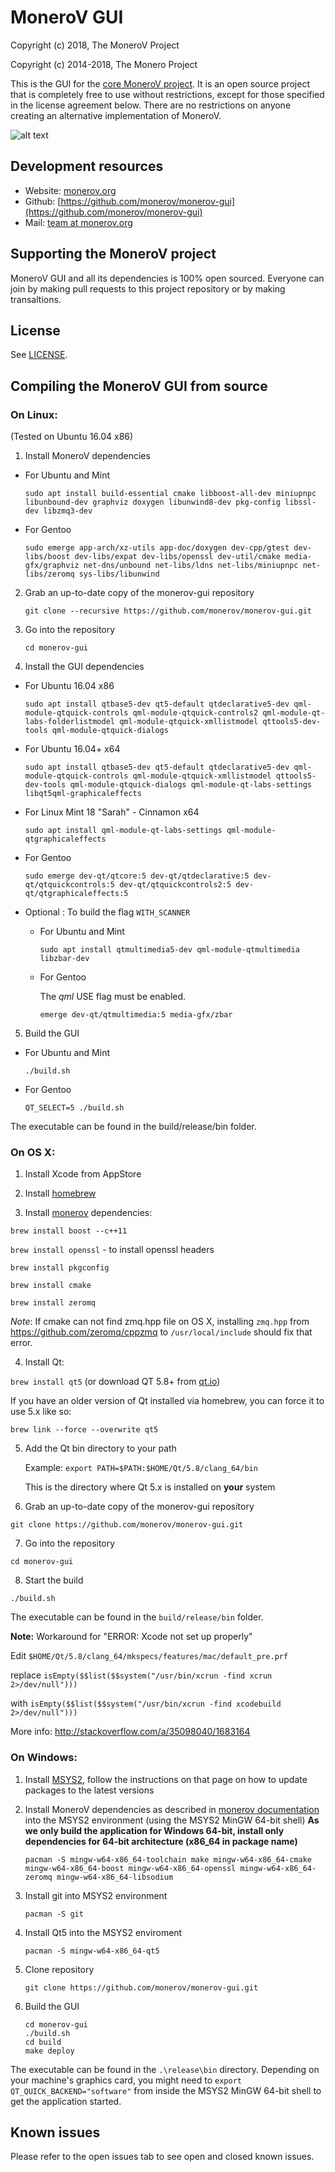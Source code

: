 # MoneroV GUI 

Copyright (c) 2018, The MoneroV Project

Copyright (c) 2014-2018, The Monero Project


This is the GUI for the [core MoneroV project](https://github.com/monerov/monerov). It is an open source project that is completely free to use without restrictions, except for those specified in the license agreement below. There are no restrictions on anyone creating an alternative implementation of MoneroV.

![alt text](https://i.imgur.com/V1fv2sQ.png)

## Development resources

- Website: [monerov.org](https://monerov.org)
- Github: [https://github.com/monerov/monerov-gui](https://github.com/monerov/monerov-gui)
- Mail: [team at monerov.org](mailto:team@monerov.org)


## Supporting the MoneroV project

MoneroV GUI and all its dependencies is 100% open sourced. Everyone can join by making pull requests to this project repository or by making transaltions.


## License

See [LICENSE](LICENSE).

## Compiling the MoneroV GUI from source

### On Linux:

(Tested on Ubuntu 16.04 x86)

1. Install MoneroV dependencies

  - For Ubuntu and Mint

	`sudo apt install build-essential cmake libboost-all-dev miniupnpc libunbound-dev graphviz doxygen libunwind8-dev pkg-config libssl-dev libzmq3-dev`

  - For Gentoo

	`sudo emerge app-arch/xz-utils app-doc/doxygen dev-cpp/gtest dev-libs/boost dev-libs/expat dev-libs/openssl dev-util/cmake media-gfx/graphviz net-dns/unbound net-libs/ldns net-libs/miniupnpc net-libs/zeromq sys-libs/libunwind`

2. Grab an up-to-date copy of the monerov-gui repository

	`git clone --recursive https://github.com/monerov/monerov-gui.git`

3. Go into the repository

	`cd monerov-gui`

4. Install the GUI dependencies

  - For Ubuntu 16.04 x86

	`sudo apt install qtbase5-dev qt5-default qtdeclarative5-dev qml-module-qtquick-controls qml-module-qtquick-controls2 qml-module-qt-labs-folderlistmodel qml-module-qtquick-xmllistmodel qttools5-dev-tools qml-module-qtquick-dialogs`

  - For Ubuntu 16.04+ x64

    `sudo apt install qtbase5-dev qt5-default qtdeclarative5-dev qml-module-qtquick-controls qml-module-qtquick-xmllistmodel qttools5-dev-tools qml-module-qtquick-dialogs qml-module-qt-labs-settings libqt5qml-graphicaleffects`

  - For Linux Mint 18 "Sarah" - Cinnamon x64

    `sudo apt install qml-module-qt-labs-settings qml-module-qtgraphicaleffects`

  - For Gentoo

    `sudo emerge dev-qt/qtcore:5 dev-qt/qtdeclarative:5 dev-qt/qtquickcontrols:5 dev-qt/qtquickcontrols2:5 dev-qt/qtgraphicaleffects:5`

  - Optional : To build the flag `WITH_SCANNER`

    - For Ubuntu and Mint

      `sudo apt install qtmultimedia5-dev qml-module-qtmultimedia libzbar-dev`

    - For Gentoo

      The *qml* USE flag must be enabled.

      `emerge dev-qt/qtmultimedia:5 media-gfx/zbar`

5. Build the GUI

  - For Ubuntu and Mint

	`./build.sh`

  - For Gentoo

    `QT_SELECT=5 ./build.sh`

The executable can be found in the build/release/bin folder.

### On OS X:

1. Install Xcode from AppStore

2. Install [homebrew](http://brew.sh/)

3. Install [monerov](https://github.com/monerov/monerov) dependencies:

  `brew install boost --c++11`

  `brew install openssl` - to install openssl headers

  `brew install pkgconfig`

  `brew install cmake`

  `brew install zeromq`

  *Note*: If cmake can not find zmq.hpp file on OS X, installing `zmq.hpp` from https://github.com/zeromq/cppzmq to `/usr/local/include` should fix that error.

4. Install Qt:

  `brew install qt5`  (or download QT 5.8+ from [qt.io](https://www.qt.io/download-open-source/))

  If you have an older version of Qt installed via homebrew, you can force it to use 5.x like so:
  
  `brew link --force --overwrite qt5`

5. Add the Qt bin directory to your path

    Example: `export PATH=$PATH:$HOME/Qt/5.8/clang_64/bin`

    This is the directory where Qt 5.x is installed on **your** system

6. Grab an up-to-date copy of the monerov-gui repository

  `git clone https://github.com/monerov/monerov-gui.git`

7. Go into the repository

  `cd monerov-gui`

8. Start the build

  `./build.sh`

The executable can be found in the `build/release/bin` folder.

**Note:** Workaround for "ERROR: Xcode not set up properly"

Edit `$HOME/Qt/5.8/clang_64/mkspecs/features/mac/default_pre.prf`

replace
`isEmpty($$list($$system("/usr/bin/xcrun -find xcrun 2>/dev/null")))`

with
`isEmpty($$list($$system("/usr/bin/xcrun -find xcodebuild 2>/dev/null")))`

More info: http://stackoverflow.com/a/35098040/1683164


### On Windows:

1. Install [MSYS2](https://www.msys2.org/), follow the instructions on that page on how to update packages to the latest versions

2. Install MoneroV dependencies as described in [monerov documentation](https://github.com/monerov/monerov) into the MSYS2 environment (using the MSYS2 MinGW 64-bit shell)
   **As we only build the application for Windows 64-bit, install only dependencies for 64-bit architecture (x86_64 in package name)**
   ```
   pacman -S mingw-w64-x86_64-toolchain make mingw-w64-x86_64-cmake mingw-w64-x86_64-boost mingw-w64-x86_64-openssl mingw-w64-x86_64-zeromq mingw-w64-x86_64-libsodium

   ```

3. Install git into MSYS2 environment

    ```
    pacman -S git
    ```

4. Install Qt5 into the MSYS2 enviroment

    ```
    pacman -S mingw-w64-x86_64-qt5
    ```

5. Clone repository

    ```
    git clone https://github.com/monerov/monerov-gui.git
    ```

6. Build the GUI
    ```
    cd monerov-gui
    ./build.sh
    cd build
    make deploy
    ```

The executable can be found in the ```.\release\bin``` directory.
Depending on your machine's graphics card, you might need to ```export QT_QUICK_BACKEND="software"``` from inside the MSYS2 MinGW 64-bit shell to get the application started.

## Known issues

Please refer to the open issues tab to see open and closed known issues.
